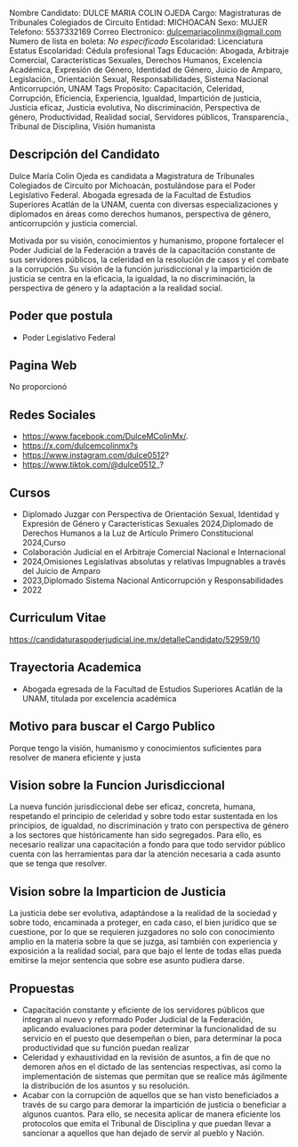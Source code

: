 Nombre Candidato: DULCE MARIA COLIN OJEDA
Cargo: Magistraturas de Tribunales Colegiados de Circuito
Entidad: MICHOACAN
Sexo: MUJER
Telefono: 5537332169
Correo Electronico: dulcemariacolinmx@gmail.com
Numero de lista en boleta: *No especificado*
Escolaridad: Licenciatura
Estatus Escolaridad: Cédula profesional
Tags Educación: Abogada, Arbitraje Comercial, Características Sexuales, Derechos Humanos, Excelencia Académica, Expresión de Género, Identidad de Género, Juicio de Amparo, Legislación., Orientación Sexual, Responsabilidades, Sistema Nacional Anticorrupción, UNAM
Tags Propósito: Capacitación, Celeridad, Corrupción, Eficiencia, Experiencia, Igualdad, Impartición de justicia, Justicia eficaz, Justicia evolutiva, No discriminación, Perspectiva de género, Productividad, Realidad social, Servidores públicos, Transparencia., Tribunal de Disciplina, Visión humanista


## Descripción del Candidato 

Dulce María Colin Ojeda es candidata a Magistratura de Tribunales Colegiados de Circuito por Michoacán, postulándose para el Poder Legislativo Federal. Abogada egresada de la Facultad de Estudios Superiores Acatlán de la UNAM, cuenta con diversas especializaciones y diplomados en áreas como derechos humanos, perspectiva de género, anticorrupción y justicia comercial.

Motivada por su visión, conocimientos y humanismo, propone fortalecer el Poder Judicial de la Federación a través de la capacitación constante de sus servidores públicos, la celeridad en la resolución de casos y el combate a la corrupción. Su visión de la función jurisdiccional y la impartición de justicia se centra en la eficacia, la igualdad, la no discriminación, la perspectiva de género y la adaptación a la realidad social.


## Poder que postula

- Poder Legislativo Federal


## Pagina Web

No proporcionó


## Redes Sociales

- https://www.facebook.com/DulceMColinMx/.
- https://x.com/dulcemcolinmx?s
- https://www.instagram.com/dulce0512?
- https://www.tiktok.com/@dulce0512_?


## Cursos

- Diplomado Juzgar con Perspectiva de Orientación Sexual, Identidad y Expresión de Género y Características Sexuales 2024,Diplomado de Derechos Humanos a la Luz de Artículo Primero Constitucional 2024,Curso
- Colaboración Judicial en el Arbitraje Comercial Nacional e Internacional
- 2024,Omisiones Legislativas absolutas y relativas Impugnables a través del Juicio de Amparo
- 2023,Diplomado Sistema Nacional Anticorrupción y Responsabilidades
- 2022


## Curriculum Vitae

https://candidaturaspoderjudicial.ine.mx/detalleCandidato/52959/10


## Trayectoria Academica

- Abogada egresada de la Facultad de Estudios Superiores Acatlán de la UNAM, titulada por excelencia académica


## Motivo para buscar el Cargo Publico

Porque tengo la visión, humanismo y conocimientos suficientes para resolver de manera eficiente y justa


## Vision sobre la Funcion Jurisdiccional

La nueva función jurisdiccional debe ser eficaz, concreta, humana, respetando el principio de celeridad y sobre todo estar sustentada en los principios, de igualdad, no discriminación y trato con perspectiva de género a los sectores que históricamente han sido segregados. Para ello, es necesario realizar una capacitación a fondo para que todo servidor público cuenta con las herramientas para dar la atención necesaria a cada asunto que se tenga que resolver.


## Vision sobre la Imparticion de Justicia

La justicia debe ser evolutiva, adaptándose a la realidad de la sociedad y sobre todo, encaminada a proteger, en cada caso, el bien jurídico que se cuestione, por lo que se requieren juzgadores no solo con conocimiento amplio en la materia sobre la que se juzga, así también con experiencia y exposición a la realidad social, para que bajo el lente de todas ellas pueda emitirse la mejor sentencia que sobre ese asunto pudiera darse.


## Propuestas

- Capacitación constante y eficiente de los servidores públicos que integran al nuevo y reformado Poder Judicial de la Federación, aplicando evaluaciones para poder determinar la funcionalidad de su servicio en el puesto que desempeñan o bien, para determinar la poca productividad que su función puedan realizar
- Celeridad y exhaustividad en la revisión de asuntos, a fin de que no demoren años en el dictado de las sentencias respectivas, así como la implementación de sistemas que permitan que se realice más ágilmente la distribución de los asuntos y su resolución.
- Acabar con la corrupción de aquellos que se han visto beneficiados a través de su cargo para demorar la impartición de justicia o beneficiar a algunos cuantos. Para ello, se necesita aplicar de manera eficiente los protocolos que emita el Tribunal de Disciplina y que puedan llevar a sancionar a aquellos que han dejado de servir al pueblo y Nación.

